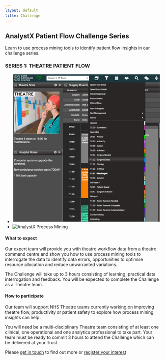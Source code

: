 ```yaml
--- 
layout: default
title: Challenge
---
```




<h2>AnalystX Patient Flow Challenge Series</h2>

<p>Learn to use process mining tools to identify patient flow insights in our challenge series.</p>

<h3>SERIES 1: THEATRE PATIENT FLOW </h3>


<ul class="nhsuk-grid-row nhsuk-card-group">
    <li class="nhsuk-grid-column-one-half nhsuk-card-group__item">
        <div class="nhsuk-card nhsuk-card--clickable">
            <img class="nhsuk-card__img" src="assets/img/pmpc1.png" alt="AnalystX Process Mining">
            <div class="nhsuk-card__content">
            </div>
        </div>
    </li>
    <li class="nhsuk-grid-column-one-half nhsuk-card-group__item">
        <div class="nhsuk-card nhsuk-card--clickable">
            <img class="nhsuk-card__img" src="assets/img/pmpc2" alt="AnalystX Process Mining">
            <div class="nhsuk-card__content">
            </div>
        </div>
    </li>
</ul>

<h4>What to expect</h4>
<p>Our expert team will provide you with theatre workflow data from a theatre command centre and show you how to use process mining tools to interrogate the data to identify data errors, opportunities to optimise resource allocation and reduce unwarranted variations.
</p>
<p>
The Challenge will take up to 3 hours consisting of learning, practical data interrogation and feedback. You will be expected to complete the Challenge as a Theatre team.
</p>
<h4>
How to participate</h4>
<p>
Our team will support NHS Theatre teams currently working on improving theatre flow, productivity or patient safety to explore how process mining insights can help.
</p>
<p>
You will need be a multi-disciplinary Theatre team consisting of at least one clinical, one operational and one analytics professional to take part.  Your team must be ready to commit 3 hours to attend the Challenge which can be delivered at your Trust.
</p>
<p>
Please <a href="mailto=england.analystx@nhs.net">get in touch</a> to find out more or <a href="https://forms.office.com/e/6GKq8BFBCK">register your interest</a>

